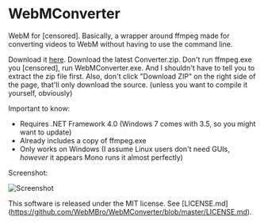 WebMConverter
=============
WebM for [censored]. Basically, a wrapper around ffmpeg made for converting videos to WebM without having to use the command line.

Download it [here](https://github.com/WebMBro/WebMConverter/releases).
Download the latest Converter.zip.
Don't run ffmpeg.exe you [censored], run WebMConverter.exe.
And I shouldn't have to tell you to extract the zip file first.
Also, don't click "Download ZIP" on the right side of the page, that'll only download the source. (unless you want to compile it yourself, obviously)

Important to know:
* Requires .NET Framework 4.0 (Windows 7 comes with 3.5, so you might want to update)
* Already includes a copy of ffmpeg.exe
* Only works on Windows (I assume Linux users don't need GUIs, _however_ it appears Mono runs it almost perfectly)

Screenshot:

![Screenshot](http://i.imgur.com/kMqU7zM.png)

This software is released under the MIT license. See [LICENSE.md] (https://github.com/WebMBro/WebMConverter/blob/master/LICENSE.md).
